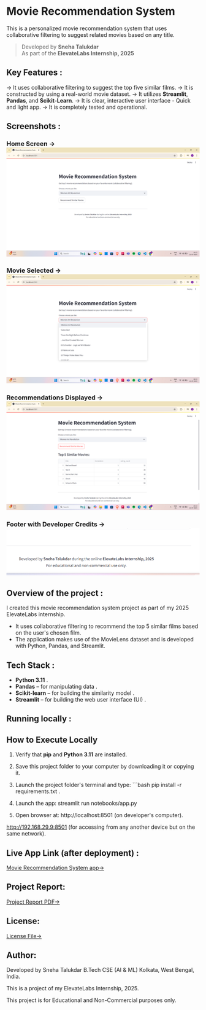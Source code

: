 #  Movie Recommendation System

This is a personalized movie recommendation system that uses collaborative filtering to suggest related movies based on any title.

>  Developed by **Sneha Talukdar**  
>  As part of the **ElevateLabs Internship, 2025**



## Key Features :

-> It uses collaborative filtering to suggest the top five similar films.
-> It is constructed by using a real-world movie dataset.
-> It utilizes **Streamlit**, **Pandas**, and **Scikit-Learn**.
-> It is clear, interactive user interface - Quick and light app.
-> It is completely tested and operational.



##  Screenshots :

###  Home Screen -> ![Home Page](screenshot_home.png)

###  Movie Selected -> ![Selected Movie](screenshot_movie-selected.png)

###  Recommendations Displayed -> ![Recommended Movies](screenshot_movie-recommendations.png)

###  Footer with Developer Credits -> ![Footer Page](screenshot_footer.png)



## Overview of the project :

I created this movie recommendation system project as part of my 2025 ElevateLabs internship.  
- It uses collaborative filtering to recommend the top 5 similar films based on the user's chosen film.  
- The application makes use of the MovieLens dataset and is developed with Python, Pandas, and Streamlit.


##  Tech Stack :

- **Python 3.11** .
- **Pandas** – for manipulating data .
- **Scikit-learn** – for building the similarity model .
- **Streamlit** – for building the web user interface (UI) .


## Running locally :
## How to Execute Locally

1. Verify that **pip** and **Python 3.11** are installed.

2. Save this project folder to your computer by downloading it or copying it.

3. Launch the project folder's terminal and type: ```bash pip install -r requirements.txt .

4. Launch the app:
streamlit run notebooks/app.py

5. Open browser at:
http://localhost:8501 (on developer's computer).

http://192.168.29.9:8501 (for accessing from any another device but on the same network).

## Live App Link (after deployment) :
[Movie Recommendation System app->](https://movie-recommendations-system-meq6ekbxfda23hszn6luro.streamlit.app/)

## Project Report:
[Project Report PDF->](https://github.com/SnehaTalukdar/Movie-Recommendations-System/blob/main/Movie-Recommendations-System_Project-Report_By-Sneha-Talukdar.pdf)

## License:
[License File->](https://github.com/SnehaTalukdar/Movie-Recommendations-System/blob/main/LICENSE)

## Author:
Developed by Sneha Talukdar
B.Tech CSE (AI & ML)
Kolkata, West Bengal, India.

This is a project of my ElevateLabs Internship, 2025.

This project is for Educational and Non-Commercial purposes only.
